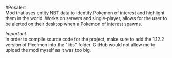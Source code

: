 #Pokalert <br />
Mod that uses entity NBT data to identify Pokemon of interest and highlight them in the world. Works on servers and single-player, allows for the user to be alerted on their desktop when a Pokemon of interest spawns.

*Important* <br />
In order to compile source code for the project, make sure to add the 1.12.2 version of Pixelmon into the "libs" folder. GitHub would not allow me to upload the mod myself as it was too big.
